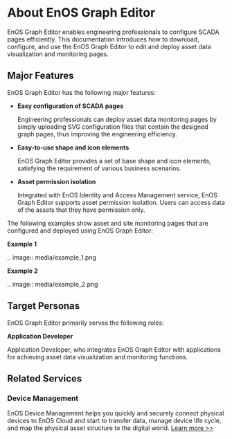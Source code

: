 # About EnOS Graph Editor

EnOS Graph Editor enables engineering professionals to configure SCADA pages efficiently. This documentation introduces how to download, configure, and use the EnOS Graph Editor to
edit and deploy asset data visualization and monitoring pages.

## Major Features

EnOS Graph Editor has the following major features:

- **Easy configuration of SCADA pages**

    Engineering professionals can deploy asset data monitoring pages by simply uploading SVG configuration files that contain the designed graph pages, thus improving the engineering efficiency. 

- **Easy-to-use shape and icon elements**

    EnOS Graph Editor provides a set of base shape and icon elements, satisfying the requirement of various business scenarios.

- **Asset permission isolation**

    Integrated with EnOS Identity and Access Management service, EnOS Graph Editor supports asset permission isolation. Users can access data of the assets that they have permission only.

The following examples show asset and site monitoring pages that are configured and deployed using EnOS Graph Editor:

**Example 1**

.. image:: media/example_1.png

**Example 2**

.. image:: media/example_2.png

## Target Personas

EnOS Graph Editor primarily serves the following roles:

**Application Developer**

Application Developer, who integrates EnOS Graph Editor with applications for achieving asset data visualization and monitoring functions.

## Related Services

### Device Management

EnOS Device Management helps you quickly and securely connect physical devices to EnOS Cloud and start to transfer data, manage device life cycle, and map the physical asset structure to the digital world. [Learn more >>](/docs/device-connection/en/latest/device_management_overview.html)
